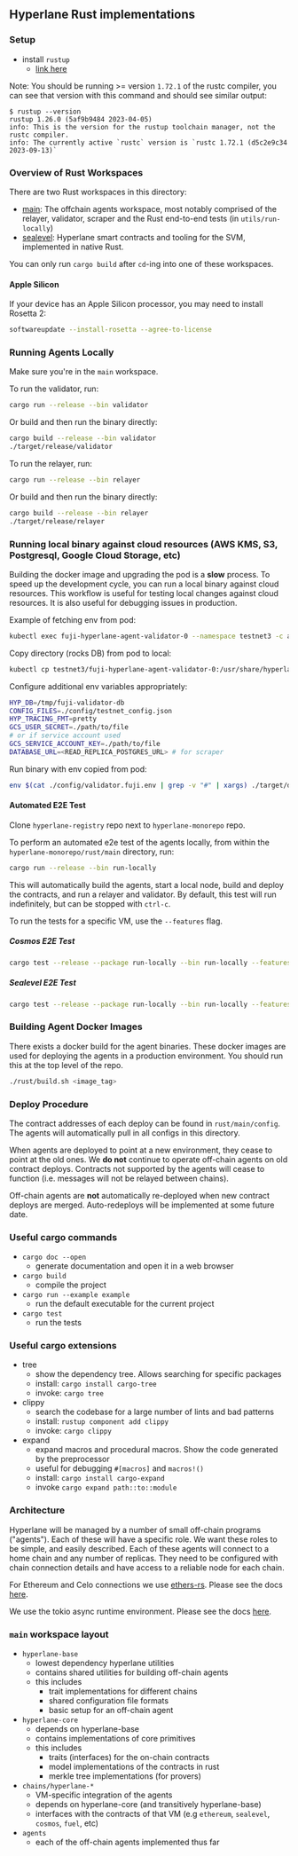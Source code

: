 ## Hyperlane Rust implementations

### Setup

- install `rustup`
  - [link here](https://rustup.rs/)

Note: You should be running >= version `1.72.1` of the rustc compiler, you can see that version with this command and
should see similar output:

```
$ rustup --version
rustup 1.26.0 (5af9b9484 2023-04-05)
info: This is the version for the rustup toolchain manager, not the rustc compiler.
info: The currently active `rustc` version is `rustc 1.72.1 (d5c2e9c34 2023-09-13)`
```

### Overview of Rust Workspaces

There are two Rust workspaces in this directory:

- [main](https://github.com/hyperlane-xyz/hyperlane-monorepo/tree/main/rust/main): The offchain agents workspace, most notably comprised of the relayer, validator, scraper and the Rust end-to-end tests (in `utils/run-locally`)
- [sealevel](https://github.com/hyperlane-xyz/hyperlane-monorepo/tree/main/rust/sealevel): Hyperlane smart contracts and tooling for the SVM, implemented in native Rust.

You can only run `cargo build` after `cd`-ing into one of these workspaces.

#### Apple Silicon

If your device has an Apple Silicon processor, you may need to install Rosetta 2:

```bash
softwareupdate --install-rosetta --agree-to-license
```

### Running Agents Locally

Make sure you're in the `main` workspace.

To run the validator, run:

```bash
cargo run --release --bin validator
```

Or build and then run the binary directly:

```bash
cargo build --release --bin validator
./target/release/validator
```

To run the relayer, run:

```bash
cargo run --release --bin relayer
```

Or build and then run the binary directly:

```bash
cargo build --release --bin relayer
./target/release/relayer
```

### Running local binary against cloud resources (AWS KMS, S3, Postgresql, Google Cloud Storage, etc)

Building the docker image and upgrading the pod is a **slow** process. To speed up the development cycle, you can run a local binary against cloud resources.
This workflow is useful for testing local changes against cloud resources. It is also useful for debugging issues in production.

Example of fetching env from pod:

```bash
kubectl exec fuji-hyperlane-agent-validator-0 --namespace testnet3 -c agent -- printenv > ./config/validator.fuji.env
```

Copy directory (rocks DB) from pod to local:

```bash
kubectl cp testnet3/fuji-hyperlane-agent-validator-0:/usr/share/hyperlane /tmp/fuji-validator-db
```

Configure additional env variables appropriately:

```bash
HYP_DB=/tmp/fuji-validator-db
CONFIG_FILES=./config/testnet_config.json
HYP_TRACING_FMT=pretty
GCS_USER_SECRET=./path/to/file
# or if service account used
GCS_SERVICE_ACCOUNT_KEY=./path/to/file
DATABASE_URL=<READ_REPLICA_POSTGRES_URL> # for scraper
```

Run binary with env copied from pod:

```bash
env $(cat ./config/validator.fuji.env | grep -v "#" | xargs) ./target/debug/validator
```

#### Automated E2E Test

Clone `hyperlane-registry` repo next to `hyperlane-monorepo` repo.

To perform an automated e2e test of the agents locally, from within the `hyperlane-monorepo/rust/main` directory, run:

```bash
cargo run --release --bin run-locally
```

This will automatically build the agents, start a local node, build and deploy the contracts, and run a relayer and
validator. By default, this test will run indefinitely, but can be stopped with `ctrl-c`.

To run the tests for a specific VM, use the `--features` flag.

##### Cosmos E2E Test

```bash
cargo test --release --package run-locally --bin run-locally --features cosmos -- cosmos::test --nocapture
```

##### Sealevel E2E Test

```bash
cargo test --release --package run-locally --bin run-locally --features sealevel -- sealevel::test --nocapture
```

### Building Agent Docker Images

There exists a docker build for the agent binaries. These docker images are used for deploying the agents in a
production environment. You should run this at the top level of the repo.

```bash
./rust/build.sh <image_tag>
```

### Deploy Procedure

The contract addresses of each deploy can be found in `rust/main/config`. The agents will
automatically pull in all configs in this directory.

When agents are deployed to point at a new environment, they cease to point at
the old ones. We **do not** continue to operate off-chain agents on old contract
deploys. Contracts not supported by the agents will cease to function (i.e.
messages will not be relayed between chains).

Off-chain agents are **not** automatically re-deployed when new contract deploys
are merged. Auto-redeploys will be implemented at some future date.

### Useful cargo commands

- `cargo doc --open`
  - generate documentation and open it in a web browser
- `cargo build`
  - compile the project
- `cargo run --example example`
  - run the default executable for the current project
- `cargo test`
  - run the tests

### Useful cargo extensions

- tree
  - show the dependency tree. Allows searching for specific packages
  - install: `cargo install cargo-tree`
  - invoke: `cargo tree`
- clippy
  - search the codebase for a large number of lints and bad patterns
  - install: `rustup component add clippy`
  - invoke: `cargo clippy`
- expand
  - expand macros and procedural macros. Show the code generated by the preprocessor
  - useful for debugging `#[macros]` and `macros!()`
  - install: `cargo install cargo-expand`
  - invoke `cargo expand path::to::module`

### Architecture

Hyperlane will be managed by a number of small off-chain programs ("agents"). Each
of these will have a specific role. We want these roles to be simple, and
easily described. Each of these agents will connect to a home chain and any
number of replicas. They need to be configured with chain connection details
and have access to a reliable node for each chain.

For Ethereum and Celo connections we use
[ethers-rs](https://github.com/gakonst/ethers-rs). Please see the docs
[here](https://docs.rs/ethers/0.2.0/ethers/).

We use the tokio async runtime environment. Please see the docs
[here](https://docs.rs/tokio/1.1.0/tokio/).

### `main` workspace layout

- `hyperlane-base`
  - lowest dependency hyperlane utilities
  - contains shared utilities for building off-chain agents
  - this includes
    - trait implementations for different chains
    - shared configuration file formats
    - basic setup for an off-chain agent
- `hyperlane-core`
  - depends on hyperlane-base
  - contains implementations of core primitives
  - this includes
    - traits (interfaces) for the on-chain contracts
    - model implementations of the contracts in rust
    - merkle tree implementations (for provers)
- `chains/hyperlane-*`
  - VM-specific integration of the agents
  - depends on hyperlane-core (and transitively hyperlane-base)
  - interfaces with the contracts of that VM (e.g `ethereum`, `sealevel`, `cosmos`, `fuel`, etc)
- `agents`
  - each of the off-chain agents implemented thus far
